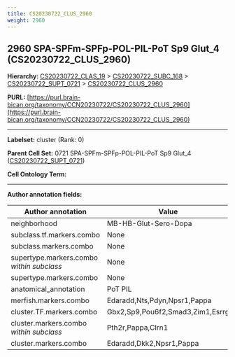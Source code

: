 ```yaml
---
title: CS20230722_CLUS_2960
weight: 2960
---
```

## 2960 SPA-SPFm-SPFp-POL-PIL-PoT Sp9 Glut_4 (CS20230722_CLUS_2960)
<b>Hierarchy: </b>
[CS20230722_CLAS_19](../CS20230722_CLAS_19) >
[CS20230722_SUBC_168](../CS20230722_SUBC_168) >
[CS20230722_SUPT_0721](../CS20230722_SUPT_0721) >
[CS20230722_CLUS_2960](../CS20230722_CLUS_2960)

**PURL:** [https://purl.brain-bican.org/taxonomy/CCN20230722/CS20230722_CLUS_2960](https://purl.brain-bican.org/taxonomy/CCN20230722/CS20230722_CLUS_2960)

---


**Labelset:** cluster (Rank: 0)

**Parent Cell Set:** 0721 SPA-SPFm-SPFp-POL-PIL-PoT Sp9 Glut_4 ([CS20230722_SUPT_0721](../CS20230722_SUPT_0721))



**Cell Ontology Term:** 

[MARKER GENES.]: #


---

[TRANSFERRED ANNOTATIONS.]: #


[AUTHOR ANNOTATION FIELDS.]: #


**Author annotation fields:**

| Author annotation | Value |
|-------------------|-------|
|neighborhood|MB-HB-Glut-Sero-Dopa|
|subclass.tf.markers.combo|None|
|subclass.markers.combo|None|
|supertype.markers.combo _within subclass_|None|
|supertype.markers.combo|None|
|anatomical_annotation|PoT PIL|
|merfish.markers.combo|Edaradd,Nts,Pdyn,Npsr1,Pappa|
|cluster.TF.markers.combo|Gbx2,Sp9,Pou6f2,Smad3,Zim1,Esrrg|
|cluster.markers.combo _within subclass_|Pth2r,Pappa,Clrn1|
|cluster.markers.combo|Edaradd,Dkk2,Npsr1,Pappa|
